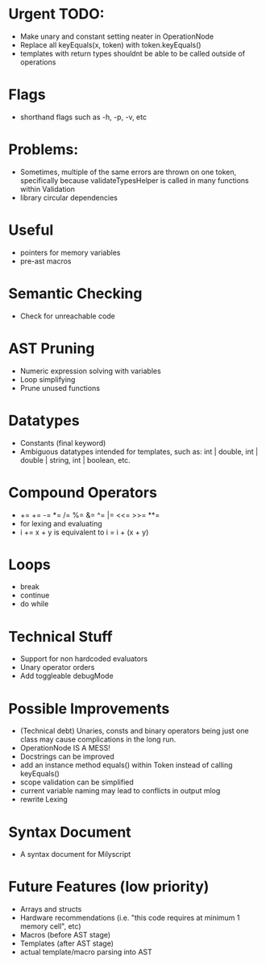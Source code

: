 # Urgent TODO:
 - Make unary and constant setting neater in OperationNode
 - Replace all keyEquals(x, token) with token.keyEquals()
 - templates with return types shouldnt be able to be called outside of operations

# Flags
 - shorthand flags such as -h, -p, -v, etc

# Problems:
 - Sometimes, multiple of the same errors are thrown on one token, specifically because validateTypesHelper is called in many functions within Validation
 - library circular dependencies

# Useful
 - pointers for memory variables
 - pre-ast macros

# Semantic Checking
 - Check for unreachable code

# AST Pruning
 - Numeric expression solving with variables
 - Loop simplifying
 - Prune unused functions

# Datatypes
 - Constants (final keyword)
 - Ambiguous datatypes intended for templates, such as: int | double, int | double | string, int | boolean, etc.

# Compound Operators
 - += += -= *= /= %= &= ^= |= <<= >>= **=
 - for lexing and evaluating
 - i += x + y    is equivalent to   i = i + (x + y)

# Loops
 - break
 - continue
 - do while
    
# Technical Stuff
 - Support for non hardcoded evaluators
 - Unary operator orders
 - Add toggleable debugMode

# Possible Improvements
 - (Technical debt) Unaries, consts and binary operators being just one class may cause complications in the long run. 
  - OperationNode IS A MESS!
 - Docstrings can be improved
 - add an instance method equals() within Token instead of calling keyEquals()
 - scope validation can be simplified
 - current variable naming may lead to conflicts in output mlog 
 - rewrite Lexing

# Syntax Document
 - A syntax document for Milyscript

# Future Features (low priority)
 - Arrays and structs
 - Hardware recommendations (i.e. "this code requires at minimum 1 memory cell", etc)
 - Macros (before AST stage)
 - Templates (after AST stage)
 - actual template/macro parsing into AST
